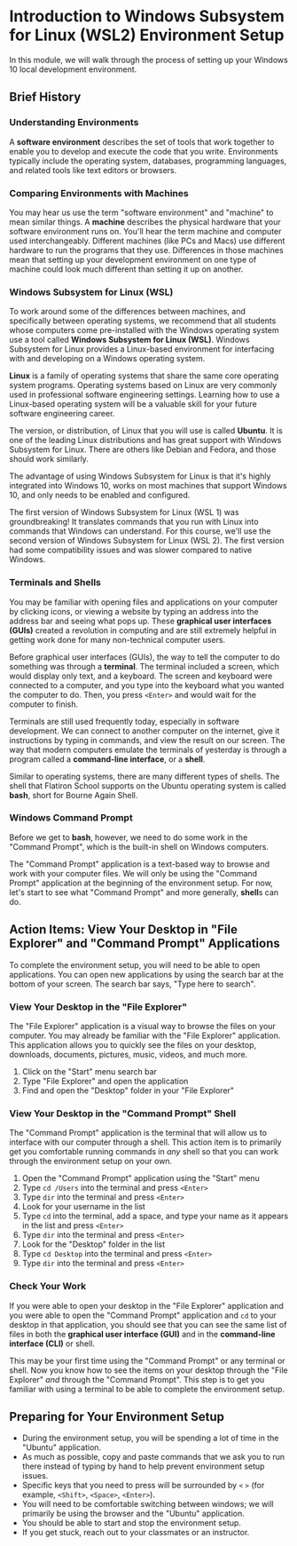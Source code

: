 # Introduction to Windows Subsystem for Linux (WSL2) Environment Setup

In this module, we will walk through the process of setting up your Windows 10
local development environment.

## Brief History

### Understanding Environments

A **software environment** describes the set of tools that work together to
enable you to develop and execute the code that you write. Environments
typically include the operating system, databases, programming languages, and
related tools like text editors or browsers.

### Comparing Environments with Machines

You may hear us use the term "software environment" and "machine" to mean
similar things. A **machine** describes the physical hardware that your software
environment runs on. You'll hear the term machine and computer used
interchangeably. Different machines (like PCs and Macs) use different hardware
to run the programs that they use. Differences in those machines mean that
setting up your development environment on one type of machine could look much
different than setting it up on another.

### Windows Subsystem for Linux (WSL)

To work around some of the differences between machines, and specifically
between operating systems, we recommend that all students whose computers come
pre-installed with the Windows operating system use a tool called **Windows
Subsystem for Linux (WSL)**. Windows Subsystem for Linux provides a Linux-based
environment for interfacing with and developing on a Windows operating system.

**Linux** is a family of operating systems that share the same core operating
system programs. Operating systems based on Linux are very commonly used in
professional software engineering settings. Learning how to use a Linux-based
operating system will be a valuable skill for your future software engineering
career.

The version, or distribution, of Linux that you will use is called **Ubuntu**.
It is one of the leading Linux distributions and has great support with Windows
Subsystem for Linux. There are others like Debian and Fedora, and those should
work similarly.

The advantage of using Windows Subsystem for Linux is that it's highly
integrated into Windows 10, works on most machines that support Windows 10, and
only needs to be enabled and configured.

The first version of Windows Subsystem for Linux (WSL 1) was groundbreaking! It
translates commands that you run with Linux into commands that Windows can
understand. For this course, we'll use the second version of Windows Subsystem
for Linux (WSL 2). The first version had some compatibility issues and was
slower compared to native Windows.

### Terminals and Shells

You may be familiar with opening files and applications on your computer by
clicking icons, or viewing a website by typing an address into the address bar
and seeing what pops up. These **graphical user interfaces (GUIs)** created a
revolution in computing and are still extremely helpful in getting work done for
many non-technical computer users.

Before graphical user interfaces (GUIs), the way to tell the computer to do
something was through a **terminal**. The terminal included a screen, which
would display only text, and a keyboard. The screen and keyboard were connected
to a computer, and you type into the keyboard what you wanted the computer to do.
Then, you press `<Enter>` and would wait for the computer to finish.

Terminals are still used frequently today, especially in software development.
We can connect to another computer on the internet, give it instructions by
typing in commands, and view the result on our screen. The way that modern
computers emulate the terminals of yesterday is through a program called a
**command-line interface**, or a **shell**.

Similar to operating systems, there are many different types of shells. The
shell that Flatiron School supports on the Ubuntu operating system is called
**bash**, short for Bourne Again Shell.

### Windows Command Prompt

Before we get to **bash**, however, we need to do some work in the "Command
Prompt", which is the built-in shell on Windows computers.

The "Command Prompt" application is a text-based way to browse and work with
your computer files. We will only be using the "Command Prompt" application
at the beginning of the environment setup. For now, let's start to see what
"Command Prompt" and more generally, **shell**s can do.

## Action Items: View Your Desktop in "File Explorer" and "Command Prompt" Applications

To complete the environment setup, you will need to be able to open
applications. You can open new applications by using the search bar at the
bottom of your screen. The search bar says, "Type here to search".

### View Your Desktop in the "File Explorer"

The "File Explorer" application is a visual way to browse the files on your
computer. You may already be familiar with the "File Explorer" application. This
application allows you to quickly see the files on your desktop, downloads,
documents, pictures, music, videos, and much more.

1. Click on the "Start" menu search bar
2. Type "File Explorer" and open the application
3. Find and open the "Desktop" folder in your "File Explorer"

### View Your Desktop in the "Command Prompt" Shell

The "Command Prompt" application is the terminal that will allow us to interface
with our computer through a shell. This action item is to primarily get you
comfortable running commands in _any_ shell so that you can work through the
environment setup on your own.

1. Open the "Command Prompt" application using the "Start" menu
2. Type `cd /Users` into the terminal and press `<Enter>`
3. Type `dir` into the terminal and press `<Enter>`
4. Look for your username in the list
5. Type `cd` into the terminal, add a space, and type your name as it appears in the list and press `<Enter>`
6. Type `dir` into the terminal and press `<Enter>`
7. Look for the "Desktop" folder in the list
8. Type `cd Desktop` into the terminal and press `<Enter>`
9. Type `dir` into the terminal and press `<Enter>`

### Check Your Work

If you were able to open your desktop in the "File Explorer" application and you
were able to open the "Command Prompt" application and `cd` to your desktop in
that application, you should see that you can see the same list of files in both
the **graphical user interface (GUI)** and in the **command-line interface
(CLI)** or shell.

This may be your first time using the "Command Prompt" or any terminal or shell.
Now you know how to see the items on your desktop through the "File Explorer"
_and_ through the "Command Prompt". This step is to get you familiar with using
a terminal to be able to complete the environment setup.

## Preparing for Your Environment Setup

* During the environment setup, you will be spending a lot of time in the
  "Ubuntu" application.
* As much as possible, copy and paste commands that we ask you to run there
  instead of typing by hand to help prevent environment setup issues.
* Specific keys that you need to press will be surrounded by  `<` `>` (for
  example, `<Shift>`, `<Space>`, `<Enter>`).
* You will need to be comfortable switching between windows; we will primarily
  be using the browser and the "Ubuntu" application.
* You should be able to start and stop the environment setup.
* If you get stuck, reach out to your classmates or an instructor.
